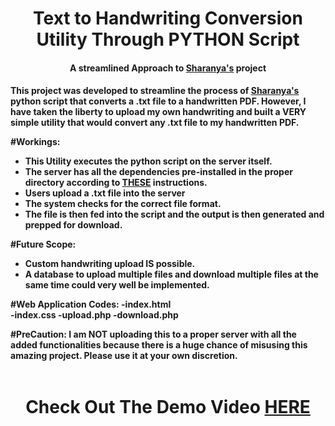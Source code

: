 <h1 align="center"> Text to Handwriting Conversion Utility Through <b>PYTHON</b> Script </h1>
<h4 align="center"> A streamlined Approach to <a href="https://github.com/sharanya02/Text-file-to-handwritten-pdf-file"> Sharanya's</a> project<h4>
  
  <p>
  This project was developed to streamline the process of <a href="https://github.com/sharanya02/Text-file-to-handwritten-pdf-file"> Sharanya's</a> python script that converts a .txt file to a handwritten PDF. However, I have taken the liberty to upload my own handwriting and built a VERY simple utility that would convert any .txt file to my handwritten PDF.
 
  </p>
  
#Workings:
  - This Utility executes the python script on the server itself.
  - The server has all the dependencies pre-installed in the proper directory according to  <a href="https://github.com/sharanya02/Text-file-to-handwritten-pdf-file/blob/master/README.md"> THESE</a> instructions.
  - Users upload a .txt file into the server
  - The system checks for the correct file format.
  - The file is then fed into the script and the output is then generated and prepped for download.
  
  
#Future Scope:
- Custom handwriting upload IS possible.
- A database to upload multiple files and download multiple files at the same time could very well be implemented.

#Web Application Codes:
 -index.html  
 -index.css 
 -upload.php
 -download.php

#PreCaution:
I am NOT uploading this to a proper server with all the added functionalities because there is a huge chance of misusing this amazing project.
Please use it at your own discretion.
<br>
<br>
<h1 align="center"> Check Out The Demo Video <a href="https://youtu.be/SVvnH6wB_TU">HERE</a></h1>

